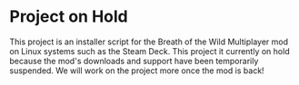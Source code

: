# Project on Hold
This project is an installer script for the Breath of the Wild Multiplayer mod on Linux systems such as the Steam Deck. This project it currently on hold because the mod's downloads and support have been temporarily suspended. We will work on the project more once the mod is back!
